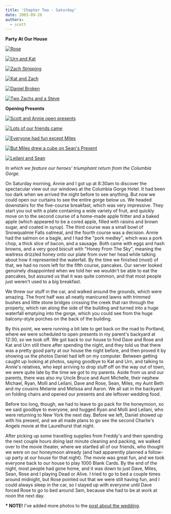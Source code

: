 ```yaml
---
title: 'Chapter Two - Saturday'
date: 2003-09-26
authors:
  - scott
---
```


**Party At Our House**

[![Rose](/images/Wedding/rose.jpg)](/images/Wedding/rose.jpg)

[![Urn and Kat](/images/Wedding/urn_kat.jpg)](/images/Wedding/urn_kat.jpg)

[![Zach Stripping](/images/Wedding/zach_stripping.jpg)](/images/Wedding/zach_stripping.jpg)

[![Kat and Zach](/images/Wedding/kat_zach.jpg)](/images/Wedding/kat_zach.jpg)

[![Daniel Broken](/images/Wedding/daniel_broken.jpg)](/images/Wedding/daniel_broken.jpg)

[![Two Zachs and a Steve](/images/Wedding/zach_zach_steve.jpg)](/images/Wedding/zach_zach_steve.jpg)

**Opening Presents**

[![Scott and Annie open presents](/images/Wedding/presents.jpg)](/images/Wedding/presents.jpg)

[![Lots of our friends came](/images/Wedding/group.jpg)](/images/Wedding/group.jpg)

[![Everyone had fun except Miles](/images/Wedding/whee.jpg)](/images/Wedding/whee.jpg)

[![But Miles drew a cube on Sean's Present](/images/Wedding/cube.jpg)](/images/Wedding/cube.jpg)

[![Leilani and Sean](/images/Wedding/leilani_sean.jpg)](/images/Wedding/leilani_sean.jpg)

_In which we feature our heroes' triumphant return from the Columbia Gorge._

On Saturday morning, Annie and I got up at 8:30am to discover the spectacular view out our windows at the Columbia Gorge Hotel. It had been too dark when we arrived the night before to see anything. But now we could open our curtains to see the entire gorge below us. We headed downstairs for the five-course breakfast, which was very impressive. They start you out with a plate containing a wide variety of fruit, and quickly move on to the second course of a home-made apple fritter and a baked apple (which appeared to be a cored apple, filled with raisins and brown sugar, and coated in syrup). The third course was a small bowl of Snowqualmie Falls oatmeal, and the fourth course was a decision. Annie had the salmon on a bagle, and I had the "pork medley", which was a pork chop, a thick slice of bacon, and a sausage. Both came with eggs and hash browns, and a very good biscuit with "Honey From The Sky", meaning the waitress drizzled honey onto our plate from over her head while talking about how it represented the waterfall. By the time we finished (most) of that, we had no room left for the fifth course, pancakes. Our server looked genuinely disappointed when we told her we wouldn't be able to eat the pancakes, but assured us that it was quite common, and that most people just weren't used to a big breakfast.

We threw our stuff in the car, and walked around the grounds, which were amazing. The front half was all neatly manicured lawns with trimmed bushes and little stone bridges crossing the creek that ran through the property, which ran along the side of the building and turned into a huge waterfall emptying into the gorge, which you could see from the huge balcony-style porches on the back of the building.

By this point, we were running a bit late to get back on the road to Portland, where we were scheduled to open presents in my parent's backyard at 12:30, so we took off. We got back to our house to find Dave and Rose and Kat and Urn still there after spending the night, and they told us that there was a pretty good party at our house the night before, and then proved it by showing us the photos Daniel had left on my computer. Between getting caught up looking at photos, saying goodbye to Kat and Urn, and talking to Annie's relatives, who kept arriving to drop stuff off on the way out of town, we were quite late by the time we got to my parents. Aside from us and our parents, there was also my Uncle Bruce and Aunt Michelle, their nephew Michael, Ryan, Molli and Leilani, Dave and Rose, Sean, Miles, my Aunt Beth and my cousins Melanie and Melissa and Aaron. We all sat in the backyard on folding chairs and opened our presents and ate leftover wedding food.

Before too long, though, we had to leave to go pack for the honeymoon, so we said goodbye to everyone, and hugged Ryan and Molli and Leilani, who were returning to New York the next day. Before we left, Daniel showed up with his present, and we all made plans to go see the second Charlie's Angels movie at the Laurelhurst that night.

After picking up some travelling supplies from Freddy's and then spending the next couple hours doing last minute cleaning and packing, we walked over to the movie theater, where we startled all of our friends, who thought we were on our honeymoon already (and had apparently planned a follow-up party at our house for that night). The movie was great fun, and we took everyone back to our house to play 1000 Blank Cards. By the end of the night, most people had gone home, and it was down to just Dave, Miles, Sean, Rose and I playing Dead or Alive. I tried to go to bed a couple times around midnight, but Rose pointed out that we were still having fun, and I could always sleep in the car, so I stayed up with everyone until Dave forced Rose to go to bed around 3am, because she had to be at work at noon the next day.

**\* NOTE!** I've added more photos to the [post about the wedding](/blog/2003/chapter-one-friday/).
